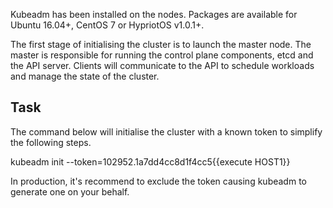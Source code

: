 

Kubeadm has been installed on the nodes. Packages are available for Ubuntu 16.04+, CentOS 7 or HypriotOS v1.0.1+.

The first stage of initialising the cluster is to launch the master node. The master is responsible for running the control plane components, etcd and the API server. Clients will communicate to the API to schedule workloads and manage the state of the cluster.

## Task

The command below will initialise the cluster with a known token to simplify the following steps.

kubeadm init --token=102952.1a7dd4cc8d1f4cc5{{execute HOST1}}

In production, it's recommend to exclude the token causing kubeadm to generate one on your behalf.

